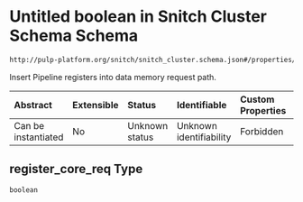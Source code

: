 # Untitled boolean in Snitch Cluster Schema Schema

```txt
http://pulp-platform.org/snitch/snitch_cluster.schema.json#/properties/timing/properties/register_core_req
```

Insert Pipeline registers into data memory request path.

| Abstract            | Extensible | Status         | Identifiable            | Custom Properties | Additional Properties | Access Restrictions | Defined In                                                                       |
| :------------------ | :--------- | :------------- | :---------------------- | :---------------- | :-------------------- | :------------------ | :------------------------------------------------------------------------------- |
| Can be instantiated | No         | Unknown status | Unknown identifiability | Forbidden         | Allowed               | none                | [snitch_cluster.schema.json*](snitch_cluster.schema.json "open original schema") |

## register_core_req Type

`boolean`
